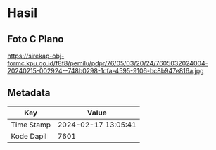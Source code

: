 # Hasil

## Foto C Plano

https://sirekap-obj-formc.kpu.go.id/f8f8/pemilu/pdpr/76/05/03/20/24/7605032024004-20240215-002924--748b0298-1cfa-4595-9106-bc8b947e816a.jpg


## Metadata

| Key        | Value               |
| ---------- | ------------------- |
| Time Stamp | 2024-02-17 13:05:41 |
| Kode Dapil | 7601                |



